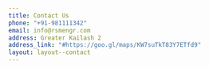 ```yaml
---
title: Contact Us
phone: "+91-981111342"
email: info@rsmengr.com
address: Greater Kailash 2
address_link: "#https://goo.gl/maps/KW7suTkT83Y7ETfd9"
layout: layout--contact
---
```


